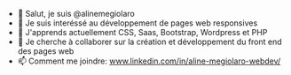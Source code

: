 - 👋 Salut, je suis @alinemegiolaro
- 👀 Je suis interéssé au développement de pages web responsives
- 🌱 J'apprends actuellement CSS, Saas, Bootstrap, Wordpress et PHP
- 💞️ Je cherche à collaborer sur la création et développement du front end des pages web
- 📫 Comment me joindre: www.linkedin.com/in/aline-megiolaro-webdev/

<!---
alinemegiolaro/alinemegiolaro is a ✨ special ✨ repository because its `README.md` (this file) appears on your GitHub profile.
You can click the Preview link to take a look at your changes.
--->
